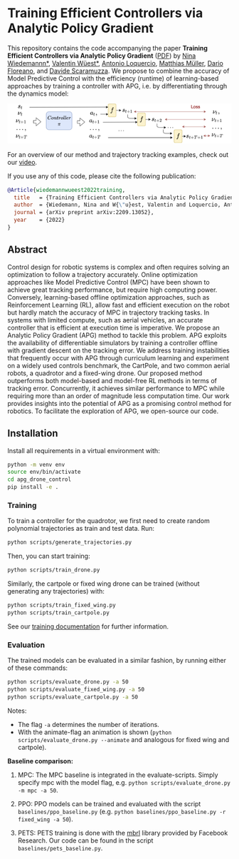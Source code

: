# Training Efficient Controllers via Analytic Policy Gradient

This repository contains the code accompanying the paper **Training Efficient Controllers via Analytic Policy Gradient** ([PDF](https://arxiv.org/abs/2209.13052)) by [Nina Wiedemannn*](https://github.com/NinaWie/), [Valentin Wüest*](https://github.com/vwueest/), [Antonio Loquercio](https://antonilo.github.io/), [Matthias Müller](https://matthias.pw/), [Dario Floreano](https://people.epfl.ch/dario.floreano), and [Davide Scaramuzza](http://rpg.ifi.uzh.ch/people_scaramuzza.html). We propose to combine the accuracy of Model Predictive Control with the efficiency (runtime) of learning-based approaches by training a controller with APG, i.e. by differentiating through the dynamics model:

![Learning paradigm](assets/paradigm.png)

For an overview of our method and trajectory tracking examples, check out our [video](https://arxiv.org/src/2209.13052v1/anc/arxiv_video.mp4).

If you use any of this code, please cite the following publication:

```bibtex
@Article{wiedemannwueest2022training,
  title   = {Training Efficient Controllers via Analytic Policy Gradient},
  author  = {Wiedemann, Nina and W{\"u}est, Valentin and Loquercio, Antonio and M{\"u}ller, Matthias and Floreano, Dario and Scaramuzza, Davide},
  journal = {arXiv preprint arXiv:2209.13052},
  year    = {2022}
}
```

## Abstract

Control design for robotic systems is complex and often requires solving an optimization to follow a trajectory accurately. Online optimization approaches like Model Predictive Control (MPC) have been shown to achieve great tracking performance, but require high computing power. Conversely, learning-based offline optimization approaches, such as Reinforcement Learning (RL), allow fast and efficient execution on the robot but hardly match the accuracy of MPC in trajectory tracking tasks. In systems with limited compute, such as aerial vehicles, an accurate controller that is efficient at execution time is imperative. We propose an Analytic Policy Gradient (APG) method to tackle this problem. APG exploits the availability of differentiable simulators by training a controller offline with gradient descent on the tracking error. We address training instabilities that frequently occur with APG through curriculum learning and experiment on a widely used controls benchmark, the CartPole, and two common aerial robots, a quadrotor and a fixed-wing drone. Our proposed method outperforms both model-based and model-free RL methods in terms of tracking error. Concurrently, it achieves similar performance to MPC while requiring more than an order of magnitude less computation time. Our work provides insights into the potential of APG as a promising control method for robotics. To facilitate the exploration of APG, we open-source our code.

## Installation

Install all requirements in a virtual environment with:
``` bash
python -m venv env
source env/bin/activate
cd apg_drone_control
pip install -e .
```

### Training

To train a controller for the quadrotor, we first need to create random polynomial trajectories as train and test data. Run:
``` bash
python scripts/generate_trajectories.py
```

Then, you can start training:
``` bash
python scripts/train_drone.py
```

Similarly, the cartpole or fixed wing drone can be trained (without generating any trajectories) with:
``` bash
python scripts/train_fixed_wing.py
python scripts/train_cartpole.py
```

See our [training documentation](training_details.pdf) for further information.

### Evaluation

The trained models can be evaluated in a similar fashion, by running either of these commands:
``` bash
python scripts/evaluate_drone.py -a 50
python scripts/evaluate_fixed_wing.py -a 50
python scripts/evaluate_cartpole.py -a 50
```

Notes:
* The flag `-a` determines the number of iterations.
* With the animate-flag an animation is shown (`python scripts/evaluate_drone.py --animate` and analogous for fixed wing and cartpole).

**Baseline comparison:**

1) MPC: 
The MPC baseline is integrated in the evaluate-scripts. Simply specify mpc with the model flag, e.g. `python scripts/evaluate_drone.py -m mpc -a 50`.

2) PPO:
PPO models can be trained and evaluated with the script `baselines/ppo_baseline.py` (e.g. `python baselines/ppo_baseline.py -r fixed_wing -a 50`).

3) PETS:
PETS training is done with the [mbrl](https://github.com/facebookresearch/mbrl-lib) library provided by Facebook Research. Our code can be found in the script `baselines/pets_baseline.py`.